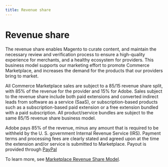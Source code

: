 ```yaml
---
title: Revenue share
---
```


# Revenue share

The revenue share enables Magento to curate content, and maintain the necessary review and verification process to ensure a high-quality experience for merchants, and a healthy ecosystem for providers. This business model supports our marketing effort to promote Commerce Marketplace, and increases the demand for the products that our providers bring to market.

All Commerce Marketplace sales are subject to a 85/15 revenue share split, with 85% of the revenue for the provider and 15% for Adobe. Sales subject to the revenue share include both paid extensions and converted indirect leads from software as a service (SaaS), or subscription-based products such as a subscription-based paid extension or a free extension bundled with a paid subscription. All product/service bundles are subject to the same 85/15 revenue share business model.

Adobe pays 85% of the revenue, minus any amount that is required to be withheld by the U. S. government Internal Revenue Service (IRS). Payment terms and processing fees are clearly stated and agreed upon at the time the extension and/or service is submitted to Marketplace. Payout is provided through [PayPal](https://www.paypal.com/us/home)

To learn more, see [Marketplace Revenue Share Model](https://docs.magento.com/m2/pdf/marketplace/Marketplace_Revenue_Share.pdf).
